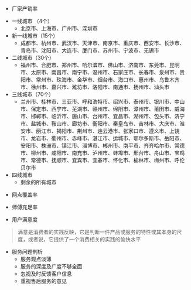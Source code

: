 * 厂家产销率
  - 一线城市 （4个）
    - 北京市、上海市、广州市、深圳市
  - 新一线城市（15个）
    - 成都市、杭州市、武汉市、天津市、南京市、重庆市、西安市、长沙市、青岛市、沈阳市、大连市、厦门市、苏州市、宁波市、无锡市
  - 二线城市（30个）
    - 福州市、合肥市、郑州市、哈尔滨市、佛山市、济南市、东莞市、昆明市、太原市、南昌市、南宁市、温州市、石家庄市、长春市、泉州市、贵阳市、常州市、珠海市、金华市、烟台市、海口市、惠州市、乌鲁木齐市、徐州市、嘉兴市、潍坊市、洛阳市、南通市、扬州市、汕头市    
  - 三线城市（70个）
    - 兰州市、桂林市、三亚市、呼和浩特市、绍兴市、泰州市、银川市、中山市、保定市、西宁市、芜湖市、赣州市、绵阳市、漳州市、莆田市、威海市、邯郸市、临沂市、唐山市、台州市、宜昌市、湖州市、包头市、济宁市、盐城市、鞍山市、廊坊市、衡阳市、秦皇岛市、吉林市、大庆市、淮安市、丽江市、揭阳市、荆州市、连云港市、张家口市、遵义市、上饶市、龙岩市、衢州市、赤峰市、湛江市、运城市、鄂尔多斯市、岳阳市、安阳市、株洲市、镇江市、淄博市、郴州市、南平市、齐齐哈尔市、常德市、柳州市、咸阳市、南充市、泸州市、蚌埠市、邢台市、舟山市、宝鸡市、常德市、抚顺市、宜宾市、宜春市、怀化市、榆林市、梅州市、呼伦贝尔市    
   - 四线城市
     - 剩余的所有城市
 * 网点覆盖率
 
 * 师傅充足率

 * 用户满意度
 >满意是消费者的实践反映，它是判断一件产品或服务的特性或其本身的尺度，或者说，它提供了一个消费相关的实践的愉快水平
 * 服务问题剖析
   - 服务观点淡薄
   - 服务的深度及广度不够全面
   - 忽视及时反馈客户信息
   - 重视售后服务的意见

